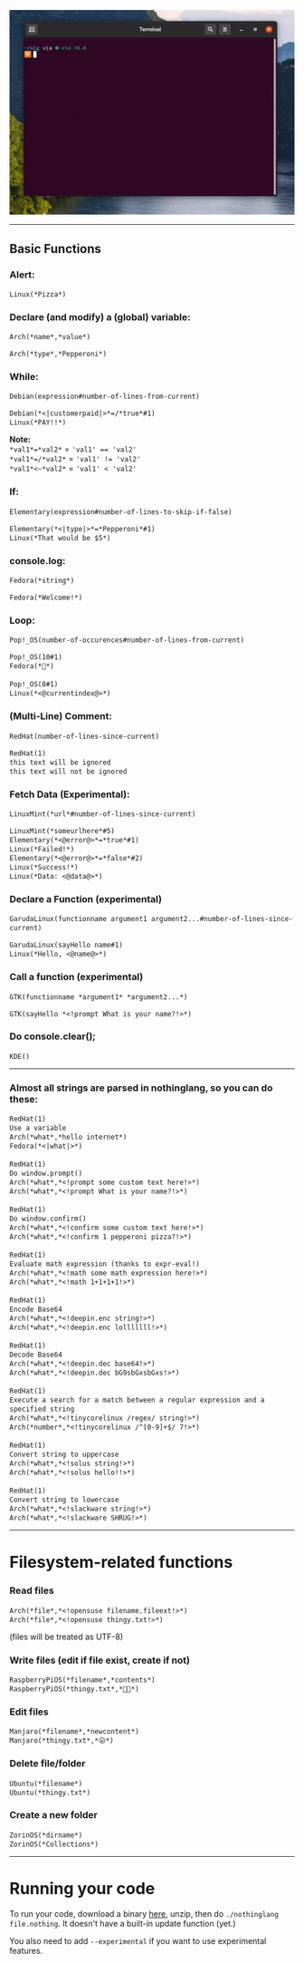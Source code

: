 ![Preview](dno.gif)

___

## Basic Functions
### Alert:
```
Linux(*Pizza*)
```

### Declare (and modify) a (global) variable:
```
Arch(*name*,*value*)
```
```
Arch(*type*,*Pepperoni*)
```

### While:
```
Debian(expression#number-of-lines-from-current)
```
```
Debian(*<|customerpaid|>*=/*true*#1)
Linux(*PAY!!*)
```
**Note:**  
`*val1*=*val2*` = `'val1' == 'val2'`  
`*val1*=/*val2*` = `'val1' != 'val2'`  
`*val1*<~*val2*` = `'val1' < 'val2'`  

### If:
```
Elementary(expression#number-of-lines-to-skip-if-false)
```
```
Elementary(*<|type|>*=*Pepperoni*#1)
Linux(*That would be $5*)
```

### console.log:
```
Fedora(*string*)
```
```
Fedora(*Welcome!*)
```

### Loop:
```
Pop!_OS(number-of-occurences#number-of-lines-from-current)
```
```
Pop!_OS(10#1)
Fedora(*🍕*)

Pop!_OS(8#1)
Linux(*<@currentindex@>*) 
```

### (Multi-Line) Comment:
```
RedHat(number-of-lines-since-current)
```
```
RedHat(1)
this text will be ignored
this text will not be ignored
```

### Fetch Data (Experimental):
```
LinuxMint(*url*#number-of-lines-since-current)
```
```
LinuxMint(*someurlhere*#5)
Elementary(*<@error@>*=*true*#1)
Linux(*Failed!*)
Elementary(*<@error@>*=*false*#2)
Linux(*Success!*)
Linux(*Data: <@data@>*)
```

### Declare a Function (experimental)
```
GarudaLinux(functionname argument1 argument2...#number-of-lines-since-current)
```
```
GarudaLinux(sayHello name#1)
Linux(*Hello, <@name@>*)
```

### Call a function (experimental)
```
GTK(functionname *argument1* *argument2...*)
```
```
GTK(sayHello *<!prompt What is your name?!>*)
```

### Do console.clear();
```
KDE()
```
___
### Almost all strings are parsed in nothinglang, so you can do these:
```
RedHat(1)
Use a variable
Arch(*what*,*hello internet*)
Fedora(*<|what|>*)

RedHat(1)
Do window.prompt()
Arch(*what*,*<!prompt some custom text here!>*)
Arch(*what*,*<!prompt What is your name?!>*)

RedHat(1)
Do window.confirm()
Arch(*what*,*<!confirm some custom text here!>*)
Arch(*what*,*<!confirm 1 pepperoni pizza?!>*)

RedHat(1)
Evaluate math expression (thanks to expr-eval!)
Arch(*what*,*<!math some math expression here!>*)
Arch(*what*,*<!math 1+1+1+1!>*)

RedHat(1)
Encode Base64
Arch(*what*,*<!deepin.enc string!>*)
Arch(*what*,*<!deepin.enc lolllllll!>*)

RedHat(1)
Decode Base64
Arch(*what*,*<!deepin.dec base64!>*)
Arch(*what*,*<!deepin.dec bG9sbGxsbGxs!>*)

RedHat(1)
Execute a search for a match between a regular expression and a specified string
Arch(*what*,*<!tinycorelinux /regex/ string!>*)
Arch(*number*,*<!tinycorelinux /^[0-9]+$/ 7!>*)

RedHat(1)
Convert string to uppercase
Arch(*what*,*<!solus string!>*)
Arch(*what*,*<!solus hello!!>*)

RedHat(1)
Convert string to lowercase
Arch(*what*,*<!slackware string!>*)
Arch(*what*,*<!slackware SHRUG!>*)
```

___
# Filesystem-related functions  
### Read files
```
Arch(*file*,*<!opensuse filename.fileext!>*)
Arch(*file*,*<!opensuse thingy.txt!>*)
```
(files will be treated as UTF-8)  

### Write files (edit if file exist, create if not)
```
RaspberryPiOS(*filename*,*contents*)
RaspberryPiOS(*thingy.txt*,*🐧🦕*)
```
### Edit files
```
Manjaro(*filename*,*newcontent*)
Manjaro(*thingy.txt*,*😛*)
```
### Delete file/folder
```
Ubuntu(*filename*)
Ubuntu(*thingy.txt*)
```

### Create a new folder
```
ZorinOS(*dirname*)
ZorinOS(*Collections*)
```

___

# Running your code
To run your code, download a binary [here](https://github.com/liimee/nothinglang/releases), unzip, then do `./nothinglang file.nothing`. It doesn't have a built-in update function (yet.)  

You also need to add `--experimental` if you want to use experimental features.  
